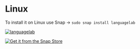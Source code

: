 # Linux
To install it on Linux use Snap -> `sudo snap install languagelab`

[![languagelab](https://snapcraft.io/languagelab/badge.svg)](https://snapcraft.io/languagelab)

[![Get it from the Snap Store](https://snapcraft.io/static/images/badges/en/snap-store-black.svg)](https://snapcraft.io/languagelab)
